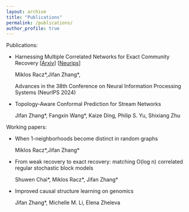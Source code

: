 ```yaml
---
layout: archive
title: "Publications"
permalink: /publications/
author_profile: true
---
```



Publications:

+ Harnessing Multiple Correlated Networks for Exact Community Recovery         [[Arxiv](https://arxiv.org/pdf/2412.02796)] [[Neurips](https://proceedings.neurips.cc/paper_files/paper/2024/file/60dc7fa827f5f761ad481e2ad40b5573-Paper-Conference.pdf)]
  
  Miklos Racz\*,Jifan Zhang\*,
  
  Advances in the 38th Conference on Neural Information Processing Systems (NeurIPS 2024) 

+ Topology-Aware Conformal Prediction for Stream Networks

  Jifan Zhang\*, Fangxin Wang\*, Kaize Ding, Philip S. Yu, Shixiang Zhu


Working papers:


+ When 1-neighborhoods become distinct in random graphs

  
  Miklos Racz\*,Jifan Zhang\*

+ From weak recovery to exact recovery: matching O(log n) correlated regular stochastic block models 

  
  Shuwen Chai\*, Miklos Racz\*, Jifan Zhang\*

+ Improved causal structure learning on genomics

  
   Jifan Zhang\*, Michelle M. Li, Elena Zheleva
 









